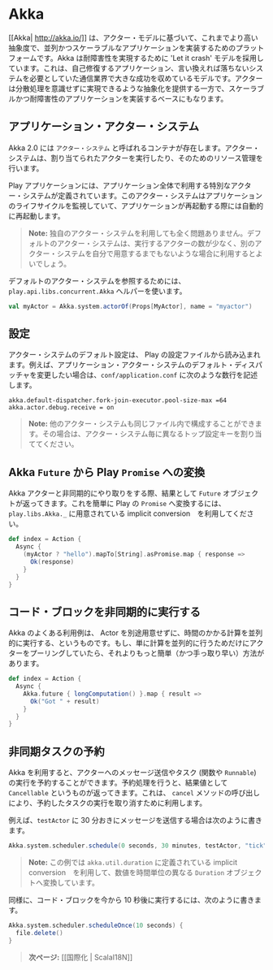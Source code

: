 <!-- translated -->
<!--
# Integrating with Akka
-->
# Akka

<!--
[[Akka| http://akka.io/]] uses the Actor Model to raise the abstraction level and provide a better platform to build correct concurrent and scalable applications. For fault-tolerance it adopts the ‘Let it crash’ model, which has been used with great success in the telecoms industry to build applications that self-heal - systems that never stop. Actors also provide the abstraction for transparent distribution and the basis for truly scalable and fault-tolerant applications.
-->
[[Akka| http://akka.io/]] は、アクター・モデルに基づいて、これまでより高い抽象度で、並列かつスケーラブルなアプリケーションを実装するためのプラットフォームです。Akka は耐障害性を実現するために 'Let it crash' モデルを採用しています。これは、自己修復するアプリケーション、言い換えれば落ちないシステムを必要としていた通信業界で大きな成功を収めているモデルです。アクターは分散処理を意識せずに実現できるような抽象化を提供する一方で、スケーラブルかつ耐障害性のアプリケーションを実装するベースにもなります。

<!--
## The application actor system
-->
## アプリケーション・アクター・システム

<!--
Akka 2.0 can work with several containers called `ActorSystems`. An actor system manages the resources it is configured to use in order to run the actors which it contains. 
-->
Akka 2.0 には `アクター・システム` と呼ばれるコンテナが存在します。アクター・システムは、割り当てられたアクターを実行したり、そのためのリソース管理を行います。

<!--
A Play application defines a special actor system to be used by the application. This actor system follows the application life-cycle and restarts automatically when the application restarts.
-->
Play アプリケーションには、アプリケーション全体で利用する特別なアクター・システムが定義されています。このアクター・システムはアプリケーションのライフサイクルを監視していて、アプリケーションが再起動する際には自動的に再起動します。

<!--
> **Note:** Nothing prevents you from using another actor system from within a Play application. The provided default is convenient if you only need to start a few actors without bothering to set-up your own actor system.
-->
> **Note:** 独自のアクター・システムを利用しても全く問題ありません。デフォルトのアクター・システムは、実行するアクターの数が少なく、別のアクター・システムを自分で用意するまでもないような場合に利用するとよいでしょう。

<!--
You can access the default application actor system using the `play.api.libs.concurrent.Akka` helper:
-->
デフォルトのアクター・システムを参照するためには、 `play.api.libs.concurrent.Akka` ヘルパーを使います。

```scala
val myActor = Akka.system.actorOf(Props[MyActor], name = "myactor")
```

<!--
## Configuration
-->
## 設定

<!--
The default actor system configuration is read from the Play application configuration file. For example, to configure the default dispatcher of the application actor system, add these lines to the `conf/application.conf` file:
-->
アクター・システムのデフォルト設定は、 Play の設定ファイルから読み込まれます。例えば、アプリケーション・アクター・システムのデフォルト・ディスパッチャを変更したい場合は、`conf/application.conf` に次のような数行を記述します。

```
akka.default-dispatcher.fork-join-executor.pool-size-max =64
akka.actor.debug.receive = on
```

<!--
> **Note:** You can also configure any other actor system from the same file; just provide a top configuration key.
-->
> **Note:** 他のアクター・システムも同じファイル内で構成することができます。その場合は、アクター・システム毎に異なるトップ設定キーを割り当ててください。

<!--
## Converting Akka `Future` to Play `Promise`
-->
## Akka `Future` から Play `Promise` への変換

<!--
When you interact asynchronously with an Akka actor we will get `Future` object. You can easily convert it to a Play `Promise` using the implicit conversion provided in `play.libs.Akka._`:
-->
Akka アクターと非同期的にやり取りをする際、結果として `Future` オブジェクトが返ってきます。これを簡単に Play の `Promise` へ変換するには、 `play.libs.Akka._` に用意されている implicit conversion　を利用してください。

```scala
def index = Action {
  Async {
    (myActor ? "hello").mapTo[String].asPromise.map { response =>
      Ok(response)      
    }    
  }
}
```

<!--
## Executing a block of code asynchronously
-->
## コード・ブロックを非同期的に実行する

<!--
A common use case within Akka is to have some computation performed concurrently, without needing the extra utility of an Actor. If you find yourself creating a pool of Actors for the sole reason of performing a calculation in parallel, there is an easier (and faster) way:
-->
Akka のよくある利用例は、 Actor を別途用意せずに、時間のかかる計算を並列的に実行する、というものです。もし、単に計算を並列的に行うためだけにアクターをプーリングしていたら、それよりもっと簡単（かつ手っ取り早い）方法があります。

```scala
def index = Action {
  Async {
    Akka.future { longComputation() }.map { result =>
      Ok("Got " + result)    
    }    
  }
}
```

<!--
## Scheduling asynchronous tasks
-->
## 非同期タスクの予約

<!--
You can schedule sending messages to actors and executing tasks (functions or `Runnable`). You will get a `Cancellable` back that you can call `cancel` on to cancel the execution of the scheduled operation.
-->
Akka を利用すると、アクターへのメッセージ送信やタスク (関数や `Runnable`) の実行を予約することができます。予約処理を行うと、結果値として `Cancellable` というものが返ってきます。これは、 `cancel` メソッドの呼び出しにより、予約したタスクの実行を取り消すために利用します。

<!--
For example, to send a message to the `testActor` every 30 minutes:
-->
例えば、`testActor` に 30 分おきにメッセージを送信する場合は次のように書きます。

```scala
Akka.system.scheduler.schedule(0 seconds, 30 minutes, testActor, "tick")
```

<!--
> **Note:** This example uses implicit conversions defined in `akka.util.duration` to convert numbers to `Duration` objects with various time units.
-->
> **Note:** この例では `akka.util.duration` に定義されている implicit conversion　を利用して、数値を時間単位の異なる `Duration` オブジェクトへ変換しています。

<!--
Similarly, to run a block of code ten seconds from now:
-->
同様に、コード・ブロックを今から 10 秒後に実行するには、次のように書きます。

```scala
Akka.system.scheduler.scheduleOnce(10 seconds) {
  file.delete()
}
```

<!--
> **Next:** [[Internationalization | ScalaI18N]]
-->
> **次ページ:** [[国際化 | ScalaI18N]]